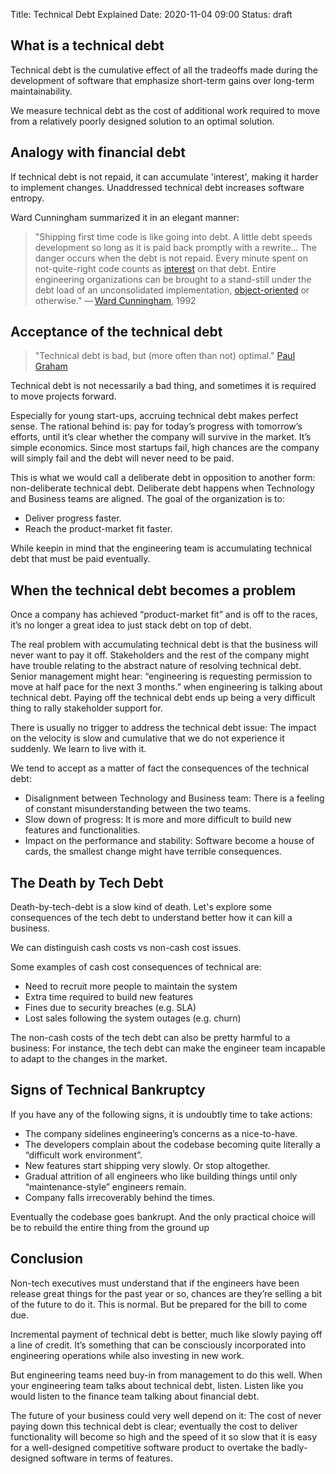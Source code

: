 Title: Technical Debt Explained
Date: 2020-11-04 09:00
Status: draft


## What is a technical debt

Technical debt is the cumulative effect of all the tradeoffs made during the development of software that emphasize short-term gains over long-term maintainability.

We measure technical debt as the cost of additional work required to move from a relatively poorly designed solution to an optimal solution.

## Analogy with financial debt

If technical debt is not repaid, it can accumulate 'interest', making it harder to implement changes. Unaddressed technical debt increases software entropy.

Ward Cunningham summarized it in an elegant manner:

> "Shipping first time code is like going into debt. A little debt speeds development so long as it is paid back promptly with a rewrite... The danger occurs when the debt is not repaid. Every minute spent on not-quite-right code counts as [interest](https://en.wikipedia.org/wiki/Interest) on that debt. Entire engineering organizations can be brought to a stand-still under the debt load of an unconsolidated implementation, [object-oriented](https://en.wikipedia.org/wiki/Object-oriented_programming) or otherwise."
— [Ward Cunningham](https://en.wikipedia.org/wiki/Ward_Cunningham), 1992

## Acceptance of the technical debt

> "Technical debt is bad, but (more often than not) optimal."
[Paul Graham](http://www.paulgraham.com)

Technical debt is not necessarily a bad thing, and sometimes it is required to move projects forward.

Especially for young start-ups,  accruing technical debt makes perfect sense. The rational behind is: pay for today’s progress with tomorrow’s efforts, until it’s clear whether the company will survive in the market. It’s simple economics. Since most startups fail, high chances are the company will simply fail and the debt will never need to be paid.

This is what we would call a deliberate debt in opposition to another form: non-deliberate technical debt. Deliberate debt happens when Technology and Business teams are aligned. The goal of the organization is to:

- Deliver progress faster.
- Reach the product-market fit faster.

While keepin in mind that the engineering team is accumulating technical debt that must be paid eventually.

## When the technical debt becomes a problem

Once a company has achieved “product-market fit” and is off to the races, it’s no longer a great idea to just stack debt on top of debt.

The real problem with accumulating technical debt is that the business will never want to pay it off. Stakeholders and the rest of the company might have trouble relating to the abstract nature of resolving technical debt. Senior management might hear: “engineering is requesting permission to move at half pace for the next 3 months.” when engineering is talking about technical debt. Paying off the technical debt ends up being a very difficult thing to rally stakeholder support for.

There is usually no trigger to address the technical debt issue: The impact on the velocity is slow and cumulative that we do not experience it suddenly. We learn to live with it.

We tend to accept as a matter of fact the consequences of the technical debt:

- Disalignment between Technology and Business team: There is a feeling of constant misunderstanding between the two teams.
- Slow down of progress: It is more and more difficult to build new features and functionalities.
- Impact on the performance and stability: Software become a house of cards, the smallest change might have terrible consequences.

## The Death by Tech Debt

Death-by-tech-debt is a slow kind of death. Let's explore some consequences of the tech debt to understand better how it can kill a business.

We can distinguish cash costs vs non-cash cost issues.

Some examples of cash cost consequences of technical are:
- Need to recruit more people to maintain the system
- Extra time required to build new features
- Fines due to security breaches (e.g. SLA)
- Lost sales following the system outages (e.g. churn)

The non-cash costs of the tech debt can also be pretty harmful to a business: For instance, the tech debt can make the engineer team incapable to adapt to the changes in the market.

## Signs of Technical Bankruptcy

If you have any of the following signs, it is undoubtly time to take actions:

- The company sidelines engineering’s concerns as a nice-to-have.
- The developers complain about the codebase becoming quite literally a “difficult work environment”.
- New features start shipping very slowly. Or stop altogether.
- Gradual attrition of all engineers who like building things until only “maintenance-style” engineers remain.
- Company falls irrecoverably behind the times.

Eventually the codebase goes bankrupt. And the only practical choice will be to rebuild the entire thing from the ground up

## Conclusion

Non-tech executives must understand that if the engineers have been release great things for the past year or so, chances are they’re selling a bit of the future to do it. This is normal. But be prepared for the bill to come due.

Incremental payment of technical debt is better, much like slowly paying off a line of credit. It’s something that can be consciously incorporated into engineering operations while also investing in new work.

But engineering teams need buy-in from management to do this well. When your engineering team talks about technical debt, listen. Listen like you would listen to the finance team talking about financial debt.

The future of your business could very well depend on it: The cost of never paying down this technical debt is clear; eventually the cost to deliver functionality will become so high and the speed of it so slow that it is easy for a well-designed competitive software product to overtake the badly-designed software in terms of features.
